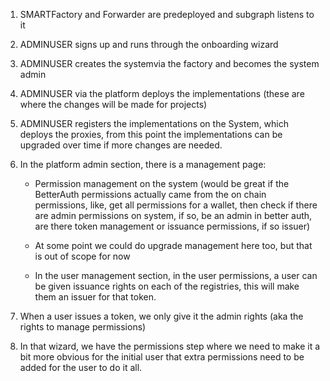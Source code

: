 1. SMARTFactory and Forwarder are predeployed and subgraph listens to it

2. ADMINUSER signs up and runs through the onboarding wizard
3. ADMINUSER creates the systemvia the factory and becomes the system admin
4. ADMINUSER via the platform deploys the implementations (these are where the changes will be made for projects)
5. ADMINUSER registers the implementations on the System, which deploys the proxies, from this point the implementations can be upgraded over time if more changes are needed.

6. In the platform admin section, there is a management page:

   - Permission management on the system (would be great if the BetterAuth permissions actually came from the on chain permissions, like, get all permissions for a wallet, then check if there are admin permissions on system, if so, be an admin in better auth, are there token management or issuance permissions, if so issuer)
   - At some point we could do upgrade management here too, but that is out of scope for now

   - In the user management section, in the user permissions, a user can be given issuance rights on each of the registries, this will make them an issuer for that token.

7. When a user issues a token, we only give it the admin rights (aka the rights to manage permissions)
8. In that wizard, we have the permissions step where we need to make it a bit more obvious for the initial user that extra permissions need to be added for the user to do it all.
